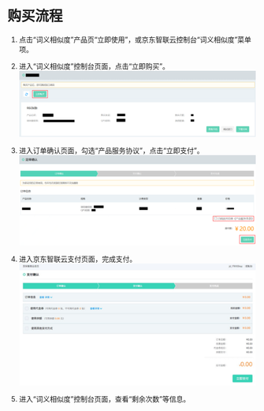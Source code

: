 # 购买流程



1.	点击“词义相似度”产品页“立即使用”，或京东智联云控制台“词义相似度”菜单项。


2.	进入“词义相似度”控制台页面，点击“立即购买”。
 ![1.png](../../../../image/AI-and-Machine-Learning/share-picture/1.png)

3.	进入订单确认页面，勾选“产品服务协议”，点击“立即支付”。
  ![2.png](../../../../image/AI-and-Machine-Learning/share-picture/2.png)

4.	进入京东智联云支付页面，完成支付。
  ![3.png](../../../../image/AI-and-Machine-Learning/share-picture/3.png)

5.	进入“词义相似度”控制台页面，查看“剩余次数”等信息。

